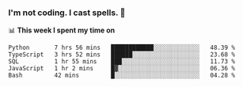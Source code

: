 ### I'm not coding. I cast spells. 🎩

📊 **This week I spent my time on**
<!--START_SECTION:waka-->
```text
Python       7 hrs 56 mins   ████████████░░░░░░░░░░░░░   48.39 % 
TypeScript   3 hrs 52 mins   ██████░░░░░░░░░░░░░░░░░░░   23.68 % 
SQL          1 hr 55 mins    ███░░░░░░░░░░░░░░░░░░░░░░   11.73 % 
JavaScript   1 hr 2 mins     █▓░░░░░░░░░░░░░░░░░░░░░░░   06.36 % 
Bash         42 mins         █░░░░░░░░░░░░░░░░░░░░░░░░   04.28 % 
```
<!--END_SECTION:waka-->
